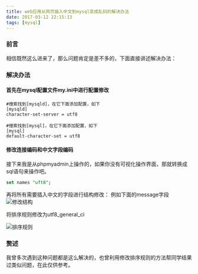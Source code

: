 ```yaml
---
title: web应用从网页插入中文到mysql变成乱码的解决办法
date: 2017-03-12 22:15:13
tags: [mysql]
---
```

### 前言
相信既然这么进来了，那么问题肯定是差不多的，下面直接讲述解决办法：
<!-- more -->
### 解决办法

#### 首先在mysql配置文件my.ini中进行配置修改

```
#搜索找到[mysqld]，在它下面添加配置，如下
[mysqld]
character-set-server = utf8

#搜索找到[mysql]，在它下面添加配置，如下
[mysql]
default-character-set = utf8
```
#### 修改连接编码和中文字段编码
接下来我是从phpmyadmin上操作的，如果你没有可视化操作界面，那就转换成sql语句来操作吧。

```sql
set names "uft8";
```

再将所有需要插入中文的字段进行结构修改：
例如下面的message字段
![修改结构](https://oxebeaim4.bkt.clouddn.com/image/web应用从网页插入中文到mysql变成乱码的解决办法/修改.png)


将排序规则修改为utf8_general_ci

![排序规则](https://oxebeaim4.bkt.clouddn.com/image/web应用从网页插入中文到mysql变成乱码的解决办法/utf8.png)


### 赘述
我曾多次遇到这种问题都是这么解决的，也曾利用修改排序规则的方法帮同学结果过类似问题，在此仅供参考。